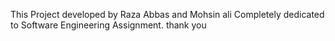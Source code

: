 This Project developed by Raza Abbas and Mohsin ali
Completely dedicated to Software Engineering Assignment.
thank you




